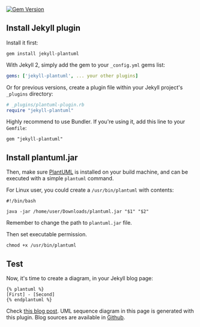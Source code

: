 [![Gem Version](https://badge.fury.io/rb/jekyll-plantuml.svg)](http://badge.fury.io/rb/jekyll-plantuml)

## Install Jekyll plugin

Install it first:

```
gem install jekyll-plantuml
```

With Jekyll 2, simply add the gem to your `_config.yml` gems list:

```yaml
gems: ['jekyll-plantuml', ... your other plugins]
```

Or for previous versions,
create a plugin file within your Jekyll project's `_plugins` directory:

```ruby
# _plugins/plantuml-plugin.rb
require "jekyll-plantuml"
```

Highly recommend to use Bundler. If you're using it, add this line
to your `Gemfile`:

```
gem "jekyll-plantuml"
```

## Install plantuml.jar

Then, make sure [PlantUML](http://plantuml.sourceforge.net/download.html)
is installed on your build machine, and can
be executed with a simple `plantuml` command.

For Linux user, you could create a `/usr/bin/plantuml` with contents:

```
#!/bin/bash

java -jar /home/user/Downloads/plantuml.jar "$1" "$2"
```

Remember to change the path to `plantuml.jar` file.

Then set executable permission.

```
chmod +x /usr/bin/plantuml
```

## Test

Now, it's time to create a diagram, in your Jekyll blog page:

```
{% plantuml %}
[First] - [Second]
{% endplantuml %}
```

Check [this blog post](http://www.yegor256.com/2014/06/01/aop-aspectj-java-method-logging.html).
UML sequence diagram in this page is generated with this plugin.
Blog sources are available in [Github](https://github.com/yegor256/blog).

